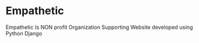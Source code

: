 # Empathetic
Empathetic Is NON profit Organization Supporting Website developed using Python Django
